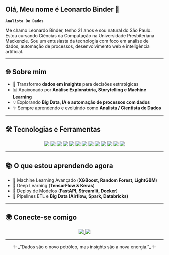 ## Olá, Meu nome é Leonardo Binder 👋

**`Analista De Dados`**

Me chamo Leonardo Binder, tenho 21 anos e sou natural do São Paulo. Estou cursando Ciências da Computação na Universidade Presbiteriana Mackenzie. Sou um entusiasta da tecnologia com foco em análise de dados, automação de processos, desenvolvimento web e inteligência artificial.

---

## 🌐 Sobre mim
- 🎯 Transformo **dados em insights** para decisões estratégicas  
- 📊 Apaixonado por **Análise Exploratória, Storytelling e Machine Learning**  
- 💡 Explorando **Big Data, IA e automação de processos com dados**  
- ✨ Sempre aprendendo e evoluindo como **Analista / Cientista de Dados**

---
## 🛠️ Tecnologias e Ferramentas

<p align="center">
  <!-- Linguagens -->
  <img src="https://img.shields.io/badge/Python-3776AB?style=for-the-badge&logo=python&logoColor=white"/>
  <img src="https://img.shields.io/badge/Pandas-150458?style=for-the-badge&logo=pandas&logoColor=white"/>
  <img src="https://img.shields.io/badge/Numpy-013243?style=for-the-badge&logo=numpy&logoColor=white"/>
  <img src="https://img.shields.io/badge/Scikit--Learn-F7931E?style=for-the-badge&logo=scikitlearn&logoColor=white"/>
  <img src="https://img.shields.io/badge/SQL-4479A1?style=for-the-badge&logo=mysql&logoColor=white"/>
  
  <!-- Data Viz -->
  <img src="https://img.shields.io/badge/Matplotlib-239120?style=for-the-badge&logo=plotly&logoColor=white"/>
  <img src="https://img.shields.io/badge/Seaborn-009688?style=for-the-badge&logoColor=white"/>
  <img src="https://img.shields.io/badge/Plotly-3F4F75?style=for-the-badge&logo=plotly&logoColor=white"/>

  <!-- Ferramentas -->
  <img src="https://img.shields.io/badge/Excel-217346?style=for-the-badge&logo=microsoft-excel&logoColor=white"/>
  <img src="https://img.shields.io/badge/Power%20BI-F2C811?style=for-the-badge&logo=powerbi&logoColor=black"/>
  <img src="https://img.shields.io/badge/Databricks-FF3621?style=for-the-badge&logo=databricks&logoColor=white"/>
  <img src="https://img.shields.io/badge/Jupyter-F37626?style=for-the-badge&logo=jupyter&logoColor=white"/>
  <img src="https://img.shields.io/badge/Git-F05032?style=for-the-badge&logo=git&logoColor=white"/>
</p>

---

## 📚 O que estou aprendendo agora
- 🔹 Machine Learning Avançado (**XGBoost, Random Forest, LightGBM**)  
- 🔹 Deep Learning (**TensorFlow & Keras**)  
- 🔹 Deploy de Modelos (**FastAPI, Streamlit, Docker**)  
- 🔹 Pipelines ETL e **Big Data (Airflow, Spark, Databricks)**  

---

## 🌍 Conecte-se comigo

<p align="center">
  <a href="https://www.linkedin.com/in/leonardo-binder/" target="_blank">
    <img src="https://img.shields.io/badge/LinkedIn-0077B5?style=for-the-badge&logo=linkedin&logoColor=white"/>
  </a>
  <a href="mailto:leonardo.binder@gmail.com">
    <img src="https://img.shields.io/badge/Gmail-D14836?style=for-the-badge&logo=gmail&logoColor=white"/>
  </a>
</p>

---

<p align="center">
  ✨ _“Dados são o novo petróleo, mas insights são a nova energia.”_ ✨
</p>
